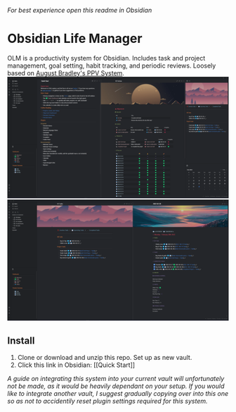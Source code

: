 *For best experience open this readme in Obsidian*
# Obsidian Life Manager
OLM is a productivity system for Obsidian. Includes task and project management, goal setting, habit tracking, and periodic reviews. Loosely based on [August Bradley's PPV System](http://www.augustbradley.com/).
![screenshot-1](https://github.com/EliWimmer/Obsmd-Life-Manager/blob/master/05%20Attachments/Screenshot%202022-02-28%20153758.png)
![screenshot-2](https://github.com/EliWimmer/Obsmd-Life-Manager/blob/master/05%20Attachments/Screenshot%202022-02-28%20153834.png)
## Install
1. Clone or download and unzip this repo. Set up as new vault.
2. Click this link in Obsidian: [[Quick Start]]

*A guide on integrating this system into your current vault will unfortunately not be made, as it would be heavily dependant on your setup. If you would like to integrate another vault, I suggest gradually copying over into this one so as not to accidentily reset plugin settings required for this system.*
